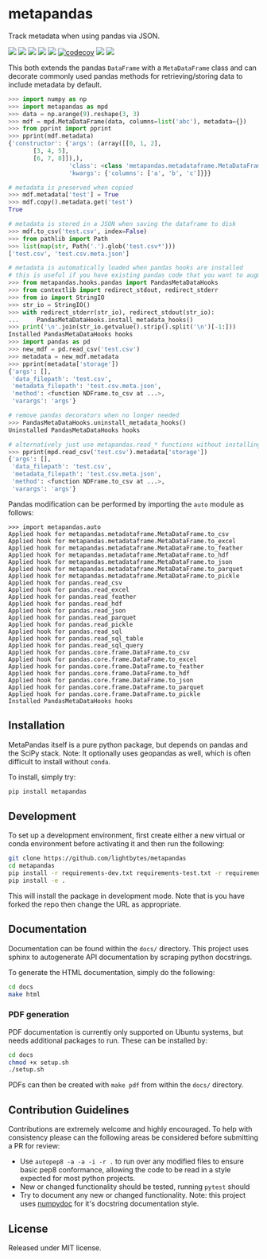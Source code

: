 # metapandas
Track metadata when using pandas via JSON.

[![ ](https://img.shields.io/pypi/pyversions/metapandas.svg?logo=python)](https://pypi.org/pypi/metapandas/)
[![ ](https://img.shields.io/pypi/l/metapandas.svg)](https://pypi.org/pypi/metapandas/)
[![ ](https://img.shields.io/pypi/implementation/metapandas?color=seagreen)](https://pypi.org/pypi/metapandas/)
![ ](https://github.com/LightBytes/metapandas/workflows/Python%20CI/badge.svg)
[![ ](https://coveralls.io/repos/github/LightBytes/metapandas/badge.svg?branch=master)](https://coveralls.io/github/LightBytes/metapandas?branch=master)
[![codecov](https://codecov.io/gh/LightBytes/metapandas/branch/master/graph/badge.svg)](https://codecov.io/gh/LightBytes/metapandas)
![ ](https://img.shields.io/pypi/v/metapandas)
![ ](https://img.shields.io/badge/dev-Open%20in%20Gitpod-blue?logo=gitpod&link=https://gitpod.io/#https://github.com/LightBytes/metapandas)

This both extends the pandas `DataFrame` with a `MetaDataFrame` class and
can decorate commonly used pandas methods for retrieving/storing data to
include metadata by default.

```python
>>> import numpy as np
>>> import metapandas as mpd
>>> data = np.arange(9).reshape(3, 3)
>>> mdf = mpd.MetaDataFrame(data, columns=list('abc'), metadata={})
>>> from pprint import pprint
>>> pprint(mdf.metadata)
{'constructor': {'args': (array([[0, 1, 2],
       [3, 4, 5],
       [6, 7, 8]]),),
                 'class': <class 'metapandas.metadataframe.MetaDataFrame'>,
                 'kwargs': {'columns': ['a', 'b', 'c']}}}

# metadata is preserved when copied
>>> mdf.metadata['test'] = True
>>> mdf.copy().metadata.get('test')
True

# metadata is stored in a JSON when saving the dataframe to disk
>>> mdf.to_csv('test.csv', index=False)
>>> from pathlib import Path
>>> list(map(str, Path('.').glob('test.csv*')))
['test.csv', 'test.csv.meta.json']

# metadata is automatically loaded when pandas hooks are installed
# this is useful if you have existing pandas code that you want to augment with metadta
>>> from metapandas.hooks.pandas import PandasMetaDataHooks
>>> from contextlib import redirect_stdout, redirect_stderr
>>> from io import StringIO
>>> str_io = StringIO()
>>> with redirect_stderr(str_io), redirect_stdout(str_io):
...     PandasMetaDataHooks.install_metadata_hooks()
>>> print('\n'.join(str_io.getvalue().strip().split('\n')[-1:]))
Installed PandasMetaDataHooks hooks
>>> import pandas as pd
>>> new_mdf = pd.read_csv('test.csv')
>>> metadata = new_mdf.metadata
>>> pprint(metadata['storage'])
{'args': [],
 'data_filepath': 'test.csv',
 'metadata_filepath': 'test.csv.meta.json',
 'method': <function NDFrame.to_csv at ...>,
 'varargs': 'args'} 

# remove pandas decorators when no longer needed
>>> PandasMetaDataHooks.uninstall_metadata_hooks()
Uninstalled PandasMetaDataHooks hooks

# alternatively just use metapandas.read_* functions without installing hooks
>>> pprint(mpd.read_csv('test.csv').metadata['storage'])
{'args': [],
 'data_filepath': 'test.csv',
 'metadata_filepath': 'test.csv.meta.json',
 'method': <function NDFrame.to_csv at ...>,
 'varargs': 'args'} 
```

Pandas modification can be performed by importing the `auto` module as follows:

```
>>> import metapandas.auto
Applied hook for metapandas.metadataframe.MetaDataFrame.to_csv
Applied hook for metapandas.metadataframe.MetaDataFrame.to_excel
Applied hook for metapandas.metadataframe.MetaDataFrame.to_feather
Applied hook for metapandas.metadataframe.MetaDataFrame.to_hdf
Applied hook for metapandas.metadataframe.MetaDataFrame.to_json
Applied hook for metapandas.metadataframe.MetaDataFrame.to_parquet
Applied hook for metapandas.metadataframe.MetaDataFrame.to_pickle
Applied hook for pandas.read_csv
Applied hook for pandas.read_excel
Applied hook for pandas.read_feather
Applied hook for pandas.read_hdf
Applied hook for pandas.read_json
Applied hook for pandas.read_parquet
Applied hook for pandas.read_pickle
Applied hook for pandas.read_sql
Applied hook for pandas.read_sql_table
Applied hook for pandas.read_sql_query
Applied hook for pandas.core.frame.DataFrame.to_csv
Applied hook for pandas.core.frame.DataFrame.to_excel
Applied hook for pandas.core.frame.DataFrame.to_feather
Applied hook for pandas.core.frame.DataFrame.to_hdf
Applied hook for pandas.core.frame.DataFrame.to_json
Applied hook for pandas.core.frame.DataFrame.to_parquet
Applied hook for pandas.core.frame.DataFrame.to_pickle
Installed PandasMetaDataHooks hooks
```

## Installation

MetaPandas itself is a pure python package, but depends on pandas and the SciPy
stack. Note: It optionally uses geopandas as well, which is often difficult
to install without `conda`.

To install, simply try:

```bash
pip install metapandas
```

## Development

To set up a development environment, first create either a new virtual or
conda environment before activating it and then run the following:

```bash
git clone https://github.com/lightbytes/metapandas
cd metapandas
pip install -r requirements-dev.txt requirements-test.txt -r requirements.txt
pip install -e .
```

This will install the package in development mode. Note that is you have forked
the repo then change the URL as appropriate. 


## Documentation

Documentation can be found within the `docs/` directory. This project
uses sphinx to autogenerate API documentation by scraping python docstrings.

To generate the HTML documentation, simply do the following:

```bash
cd docs
make html
```

### PDF generation

PDF documentation is currently only supported on Ubuntu systems, but needs
additional packages to run. These can be installed by:

```bash
cd docs
chmod +x setup.sh
./setup.sh
```

PDFs can then be created with `make pdf` from within the `docs/` directory.


## Contribution Guidelines

Contributions are extremely welcome and highly encouraged. To help with consistency
please can the following areas be considered before submitting a PR for review:

- Use `autopep8 -a -a -i -r .` to run over any modified files to ensure basic pep8 conformance,
  allowing the code to be read in a style expected for most python projects.
- New or changed functionality should be tested, running `pytest` should 
- Try to document any new or changed functionality. Note: this project uses
  [numpydoc](https://numpydoc.readthedocs.io/en/latest/format.html) for it's
  docstring documentation style.


## License

Released under MIT license.

